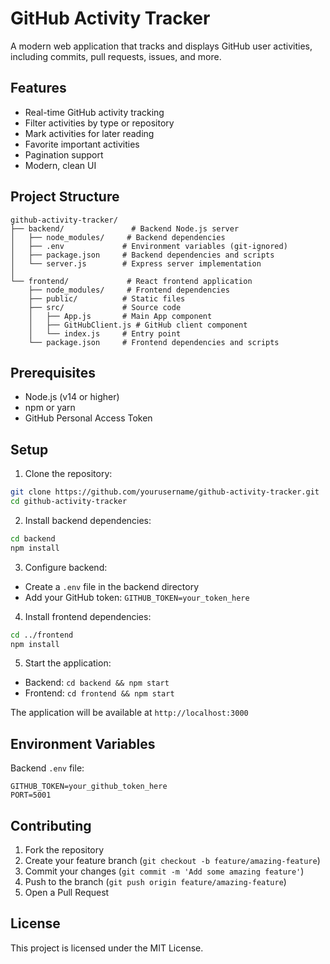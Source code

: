 # GitHub Activity Tracker

A modern web application that tracks and displays GitHub user activities, including commits, pull requests, issues, and more.

## Features

- Real-time GitHub activity tracking
- Filter activities by type or repository
- Mark activities for later reading
- Favorite important activities
- Pagination support
- Modern, clean UI

## Project Structure

```
github-activity-tracker/
├── backend/               # Backend Node.js server
│   ├── node_modules/     # Backend dependencies
│   ├── .env             # Environment variables (git-ignored)
│   ├── package.json     # Backend dependencies and scripts
│   └── server.js        # Express server implementation
│
└── frontend/             # React frontend application
    ├── node_modules/     # Frontend dependencies
    ├── public/          # Static files
    ├── src/             # Source code
    │   ├── App.js       # Main App component
    │   ├── GitHubClient.js # GitHub client component
    │   └── index.js     # Entry point
    └── package.json     # Frontend dependencies and scripts
```

## Prerequisites

- Node.js (v14 or higher)
- npm or yarn
- GitHub Personal Access Token

## Setup

1. Clone the repository:
```bash
git clone https://github.com/yourusername/github-activity-tracker.git
cd github-activity-tracker
```

2. Install backend dependencies:
```bash
cd backend
npm install
```

3. Configure backend:
- Create a `.env` file in the backend directory
- Add your GitHub token: `GITHUB_TOKEN=your_token_here`

4. Install frontend dependencies:
```bash
cd ../frontend
npm install
```

5. Start the application:
- Backend: `cd backend && npm start`
- Frontend: `cd frontend && npm start`

The application will be available at `http://localhost:3000`

## Environment Variables

Backend `.env` file:
```
GITHUB_TOKEN=your_github_token_here
PORT=5001
```

## Contributing

1. Fork the repository
2. Create your feature branch (`git checkout -b feature/amazing-feature`)
3. Commit your changes (`git commit -m 'Add some amazing feature'`)
4. Push to the branch (`git push origin feature/amazing-feature`)
5. Open a Pull Request

## License

This project is licensed under the MIT License.
